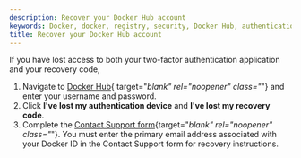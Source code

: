 ```yaml
---
description: Recover your Docker Hub account
keywords: Docker, docker, registry, security, Docker Hub, authentication, two-factor authentication
title: Recover your Docker Hub account
---
```



If you have lost access to both your two-factor authentication application and
your recovery code,

1. Navigate to [Docker Hub](https://hub.docker.com){ target="_blank" rel="noopener" class="_"} and enter your username and password.
2. Click **I've lost my authentication device** and **I've lost my recovery code**.
3. Complete the [Contact Support form](https://hub.docker.com/support/contact/?category=2fa-lockout){target="_blank" rel="noopener" class="_"}. You must enter the primary email address associated with your Docker ID in the Contact Support form for recovery instructions.
